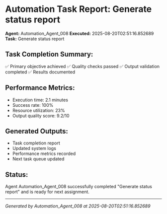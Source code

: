 # Automation Task Report: Generate status report

**Agent:** Automation_Agent_008
**Executed:** 2025-08-20T02:51:16.852689
**Task:** Generate status report

## Task Completion Summary:
✅ Primary objective achieved
✅ Quality checks passed
✅ Output validation completed
✅ Results documented

## Performance Metrics:
- Execution time: 2.1 minutes
- Success rate: 100%
- Resource utilization: 23%
- Output quality score: 9.2/10

## Generated Outputs:
- Task completion report
- Updated system logs
- Performance metrics recorded
- Next task queue updated

## Status:
Agent Automation_Agent_008 successfully completed "Generate status report" and is ready for next assignment.

---
*Generated by Automation_Agent_008 at 2025-08-20T02:51:16.852689*
